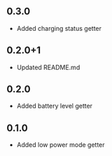 ## 0.3.0

* Added charging status getter

## 0.2.0+1

* Updated README.md

## 0.2.0

* Added battery level getter

## 0.1.0

* Added low power mode getter